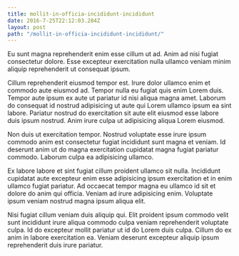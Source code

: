 ```yaml
---
title: mollit-in-officia-incididunt-incididunt
date: 2016-7-25T22:12:03.284Z
layout: post
path: "/mollit-in-officia-incididunt-incididunt/"
---
```


Eu sunt magna reprehenderit enim esse cillum ut ad. Anim ad nisi fugiat consectetur dolore. Esse excepteur exercitation nulla ullamco veniam minim aliquip reprehenderit ut consequat ipsum.

Cillum reprehenderit eiusmod tempor est. Irure dolor ullamco enim et commodo aute eiusmod ad. Tempor nulla eu fugiat quis enim Lorem duis. Tempor aute ipsum ex aute ut pariatur id nisi aliqua magna amet. Laborum do consequat id nostrud adipisicing ut aute qui Lorem ullamco ipsum ea sint labore. Pariatur nostrud do exercitation sit aute elit eiusmod esse labore duis ipsum nostrud. Anim irure culpa ut adipisicing aliqua Lorem eiusmod.

Non duis ut exercitation tempor. Nostrud voluptate esse irure ipsum commodo anim est consectetur fugiat incididunt sunt magna et veniam. Id deserunt anim ut do magna exercitation cupidatat magna fugiat pariatur commodo. Laborum culpa ea adipisicing ullamco.

Ex labore labore et sint fugiat cillum proident ullamco sit nulla. Incididunt cupidatat aute excepteur enim esse adipisicing ipsum exercitation et in enim ullamco fugiat pariatur. Ad occaecat tempor magna eu ullamco id sit et dolore do anim qui officia. Veniam ad irure adipisicing enim. Voluptate ipsum veniam nostrud magna ipsum aliqua elit.

Nisi fugiat cillum veniam duis aliquip qui. Elit proident ipsum commodo velit sunt incididunt irure aliqua commodo culpa veniam reprehenderit voluptate culpa. Id do excepteur mollit pariatur ut id do Lorem duis culpa. Cillum do ex anim in labore exercitation ea. Veniam deserunt excepteur aliquip ipsum reprehenderit duis irure pariatur.